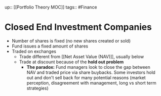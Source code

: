 up:: [[Portfolio Theory MOC]]
tags:: #Finance  
# Closed End Investment Companies
- Number of shares is fixed (no new shares created or sold)
- Fund issues a fixed amount of shares 
- Traded on exchanges
	- Trade different from [[Net Asset Value (NAV)]], usually below
	- Trade at discount because of the **hold out problem**
		- **The paradox:** Fund managers look to close the gap between NAV and traded price via share buybacks. Some investors hold out and don't sell back for many potential reasons (market perception, disagreement with management, long vs short term strategies)